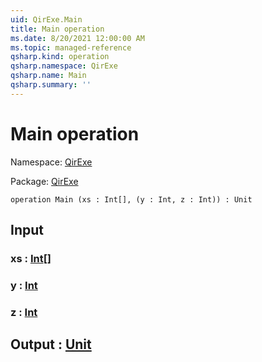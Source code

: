 ```yaml
---
uid: QirExe.Main
title: Main operation
ms.date: 8/20/2021 12:00:00 AM
ms.topic: managed-reference
qsharp.kind: operation
qsharp.namespace: QirExe
qsharp.name: Main
qsharp.summary: ''
---
```


# Main operation

Namespace: [QirExe](xref:QirExe)

Package: [QirExe](https://nuget.org/packages/QirExe)




```qsharp
operation Main (xs : Int[], (y : Int, z : Int)) : Unit
```


## Input

### xs : [Int](xref:microsoft.quantum.qsharp.valueliterals#int-literals)[]




### y : [Int](xref:microsoft.quantum.qsharp.valueliterals#int-literals)




### z : [Int](xref:microsoft.quantum.qsharp.valueliterals#int-literals)





## Output : [Unit](xref:microsoft.quantum.qsharp.valueliterals#unit-literal)

